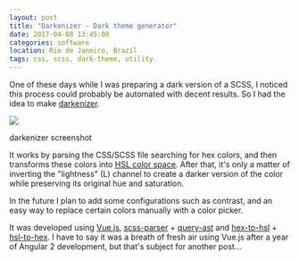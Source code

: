 ```yaml
---
layout: post
title: "Darkenizer - Dark theme generator"
date: 2017-04-08 13:45:00
categories: software
location: Rio de Janeiro, Brazil
tags: css, scss, dark-theme, utility
---
```


One of these days while I was preparing a dark version of a SCSS, I noticed this process could probably be automated with decent results. So I had the idea to make <a href="https://www.vitormach.dev/darkenizer" target="_blank">darkenizer</a>.

<div class="post-image">
    <a href="{{ site.baseurl }}/img/posts/darkenizer.png" target="_blank"><img src="{{ site.baseurl }}/img/posts/darkenizer.png"/></a>
    <p class="post-image-caption">darkenizer screenshot</p>
</div>

<!--more-->

It works by parsing the CSS/SCSS file searching for hex colors, and then transforms these colors into <a href="https://en.wikipedia.org/wiki/HSL_and_HSV" target="_blank">HSL color space</a>. After that, it's only a matter of inverting the "lightness" (L) channel to create a darker version of the color while preserving its original hue and saturation.

In the future I plan to add some configurations such as contrast, and an easy way to replace certain colors manually with a color picker.

It was developed using <a href="https://vuejs.org/" target="_blank">Vue.js</a>, <a href="https://www.npmjs.com/package/scss-parser" target="_blank">scss-parser</a> + <a href="https://www.npmjs.com/package/query-ast" target="_blank">query-ast</a> and <a href="https://www.npmjs.com/package/hex-to-hsl" target="_blank">hex-to-hsl</a> + <a href="https://www.npmjs.com/package/hsl-to-hex" target="_blank">hsl-to-hex</a>. I have to say it was a breath of fresh air using Vue.js after a year of Angular 2 development, but that's subject for another post...
